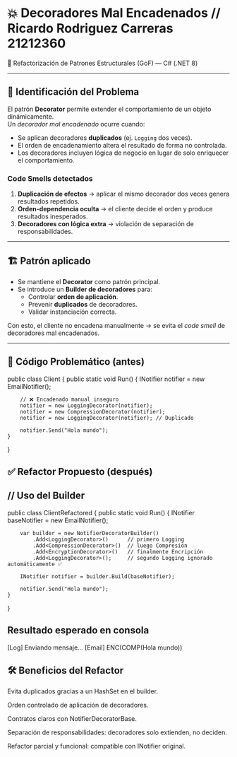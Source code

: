 # 💥 Decoradores Mal Encadenados  // Ricardo Rodriguez Carreras 21212360
📂 Refactorización de Patrones Estructurales (GoF) — C# (.NET 8)

---

## 🔎 Identificación del Problema

El patrón **Decorator** permite extender el comportamiento de un objeto dinámicamente.  
Un *decorador mal encadenado* ocurre cuando:

- Se aplican decoradores **duplicados** (ej. `Logging` dos veces).  
- El orden de encadenamiento altera el resultado de forma no controlada.  
- Los decoradores incluyen lógica de negocio en lugar de solo enriquecer el comportamiento.  

### Code Smells detectados
1. **Duplicación de efectos** → aplicar el mismo decorador dos veces genera resultados repetidos.  
2. **Orden-dependencia oculta** → el cliente decide el orden y produce resultados inesperados.  
3. **Decoradores con lógica extra** → violación de separación de responsabilidades.  

---

## 🏗️ Patrón aplicado

- Se mantiene el **Decorator** como patrón principal.  
- Se introduce un **Builder de decoradores** para:
  - Controlar **orden de aplicación**.  
  - Prevenir **duplicados** de decoradores.  
  - Validar instanciación correcta.  

Con esto, el cliente no encadena manualmente → se evita el *code smell* de decoradores mal encadenados.

---

## 🧩 Código Problemático (antes)


public class Client
{
    public static void Run()
    {
        INotifier notifier = new EmailNotifier();

        // ❌ Encadenado manual inseguro
        notifier = new LoggingDecorator(notifier);
        notifier = new CompressionDecorator(notifier);
        notifier = new LoggingDecorator(notifier); // Duplicado

        notifier.Send("Hola mundo");
    }
}



✅ Refactor Propuesto (después)
---
// Uso del Builder
---
public class ClientRefactored
{
    public static void Run()
    {
        INotifier baseNotifier = new EmailNotifier();

        var builder = new NotifierDecoratorBuilder()
            .Add<LoggingDecorator>()      // primero Logging
            .Add<CompressionDecorator>()  // luego Compresión
            .Add<EncryptionDecorator>()   // finalmente Encripción
            .Add<LoggingDecorator>();     // segundo Logging ignorado automáticamente ✅

        INotifier notifier = builder.Build(baseNotifier);

        notifier.Send("Hola mundo");
    }
}


Resultado esperado en consola
---
[Log] Enviando mensaje...
[Email] ENC(COMP(Hola mundo))

🛠️ Beneficios del Refactor
---

Evita duplicados gracias a un HashSet<Type> en el builder.

Orden controlado de aplicación de decoradores.

Contratos claros con NotifierDecoratorBase.

Separación de responsabilidades: decoradores solo extienden, no deciden.

Refactor parcial y funcional: compatible con INotifier original.





